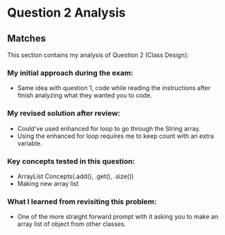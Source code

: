 # Question 2 Analysis
## Matches
This section contains my analysis of Question 2 (Class Design):

### My initial approach during the exam:
- Same idea with question 1, code while reading the instructions after finish analyzing what they wanted you to code.
### My revised solution after review:
- Could've used enhanced for loop to go through the String array.
- Using the enhanced for loop requires me to keep count with an extra variable.
### Key concepts tested in this question:
- ArrayList Concepts(.add(), .get(), .size())
- Making new array list
### What I learned from revisiting this problem:
- One of the more straight forward prompt with it asking you to make an array list of object from other classes.

